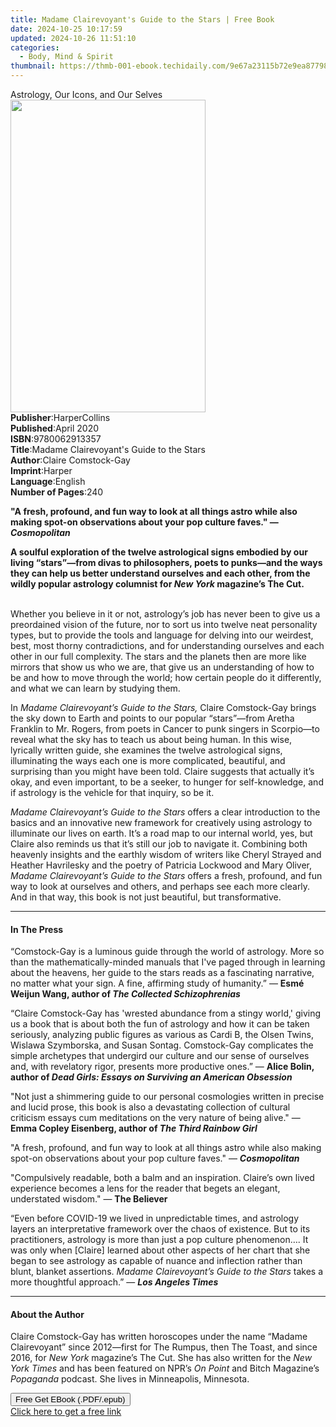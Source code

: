 ```yaml
---
title: Madame Clairevoyant's Guide to the Stars | Free Book
date: 2024-10-25 10:17:59
updated: 2024-10-26 11:51:10
categories:
  - Body, Mind & Spirit
thumbnail: https://thmb-001-ebook.techidaily.com/9e67a23115b72e9ea87798b98b3de653524d3f20216b782826fdf2eff64a333b.jpg
---
```

<main id="book-container">
  <div class="flex flex-col">
    <div class="book-brief flex-1 py-6 px-4 sm:p-6 md:py-10 md:px-8">
      <!-- brief-->
      <div class="book-brief-main">Astrology, Our Icons, and Our Selves</div>
    </div>
    <div
      class="book-meta-info flex-1 grid gap-4 col-start-1 col-end-3 row-start-1 sm:mb-6 sm:grid-cols-4 lg:gap-6 lg:col-start-2 lg:row-end-6 lg:row-span-6 lg:mb-0"
    >
      <div
        class="book-meta-info-left place-content-center mt-4 p-4 text-sm leading-6 col-start-2 col-span-2 dark:text-slate-400"
      >
        <img
          class="w-full h-500 object-cover rounded-lg sm:h-255 sm:col-span-2 lg:col-span-full"
          src="https://img-001-ebook.techidaily.com/45dc7651a0b816ba0012d53fb93683fec57e0ec99f70ee4a434a4fdc7b62ac8b.jpg"
          alt=""
          width="312"
          height="500"
        />
      </div>
      <div
        class="book-meta-info-right mt-2 col-start-1 row-start-2 col-span-3 self-center"
      >
        <!-- meta data  -->
        <div class="flex flex-col px-4 md:px-8">
          <div class="flex-1">
            <strong>Publisher</strong>:<span class="px-2">HarperCollins</span>
          </div>
          <div class="flex-1">
            <strong>Published</strong>:<span class="px-2">April 2020</span>
          </div>
          <div class="flex-1">
            <strong>ISBN</strong>:<span class="px-2">9780062913357</span>
          </div>
          <div class="flex-1">
            <strong>Title</strong>:<span class="px-2"
              >Madame Clairevoyant&#39;s Guide to the Stars</span
            >
          </div>
          <div class="flex-1">
            <strong>Author</strong>:<span class="px-2"
              >Claire Comstock-Gay</span
            >
          </div>
          <div class="flex-1">
            <strong>Imprint</strong>:<span class="px-2">Harper</span>
          </div>
          <div class="flex-1">
            <strong>Language</strong>:<span class="px-2">English</span>
          </div>
          <div class="flex-1">
            <strong>Number of Pages</strong>:<span class="px-2">240</span>
          </div>
        </div>
      </div>
    </div>
    <div class="book-description flex-1 py-6 px-4 sm:p-6 md:py-10 md:px-8">
      <div class="book-description-main">
        <div accordion-content="" id="description">
          <p>
            <b
              >"A&nbsp;fresh, profound, and fun way to look at all things astro
              while also making spot-on observations about your pop culture
              faves."&nbsp;—<i>Cosmopolitan</i></b
            >
          </p>
          <p>
            <b
              >A soulful exploration of the twelve astrological signs embodied
              by our living “stars”—from divas to philosophers, poets to
              punks—and the ways they can help us better understand ourselves
              and each other, from the wildly popular astrology columnist for
              <i>New York</i> magazine’s The Cut.</b
            >
          </p>
          <p>
            <br />Whether you believe in it or not, astrology’s job has never
            been to give us a preordained vision of the future, nor to sort us
            into twelve neat personality types, but to provide the tools and
            language for delving into our weirdest, best, most thorny
            contradictions, and for understanding ourselves and each other in
            our full complexity. The stars and the planets then are more like
            mirrors that show us who we are, that give us an understanding of
            how to be and how to move through the world; how certain people do
            it differently, and what we can learn by studying them.
          </p>
          <p>
            In <i>Madame Clairevoyant’s Guide to the Stars,</i> Claire
            Comstock-Gay brings the sky down to Earth and points to our popular
            “stars”—from Aretha Franklin to Mr. Rogers, from poets in Cancer to
            punk singers in Scorpio—to reveal what the sky has to teach us about
            being human. In this wise, lyrically written guide, she examines the
            twelve astrological signs, illuminating the ways each one is more
            complicated, beautiful, and surprising than you might have been
            told. Claire suggests that actually it’s okay, and even important,
            to be a seeker, to hunger for self-knowledge, and if astrology is
            the vehicle for that inquiry, so be it.
          </p>
          <p>
            <i>Madame Clairevoyant’s Guide to the Stars</i> offers a clear
            introduction to the basics and an innovative new framework for
            creatively using astrology to illuminate our lives on earth. It’s a
            road map to our internal world, yes, but Claire also reminds us that
            it’s still our job to navigate it. Combining both heavenly insights
            and the earthly wisdom of writers like Cheryl Strayed and Heather
            Havrilesky and the poetry of Patricia Lockwood and Mary Oliver,
            <i>Madame Clairevoyant’s Guide to the Stars</i> offers a fresh,
            profound, and fun way to look at ourselves and others, and perhaps
            see each more clearly. And in that way, this book is not just
            beautiful, but transformative.
          </p>
        </div>
        <div class="accordion-fader"></div>
      </div>
    </div>
    <div class="book-excerpts flex-1 py-6 px-4 sm:p-6 md:py-10 md:px-8">
      <!-- excerpts-->
      <div class="book-excerpts-main">
        <hr />
        <h4 class="placeholder placeholder-heading">
          <span>In The Press</span>
        </h4>
        <p></p>
        <p>
          “Comstock-Gay is a luminous guide through the world of astrology. More
          so than the mathematically-minded manuals that I've paged through in
          learning about the heavens, her guide to the stars reads as a
          fascinating narrative, no matter what your sign. A fine, affirming
          study of humanity.” —
          <b
            >Esmé Weijun Wang, author of&nbsp;<i
              >The Collected Schizophrenias</i
            ></b
          >
        </p>
        <p>
          “Claire Comstock-Gay has 'wrested abundance from a stingy world,'
          giving us a book that is about both the fun of astrology and how it
          can be taken seriously, analyzing public figures as various as Cardi
          B, the Olsen Twins, Wislawa Szymborska, and Susan Sontag. Comstock-Gay
          complicates the simple archetypes that undergird our culture and our
          sense of ourselves and, with revelatory rigor, presents more
          productive ones.” —
          <b
            >Alice Bolin, author of<i>
              Dead Girls:&nbsp;Essays on Surviving an American Obsession</i
            ></b
          >
        </p>
        <p>
          "Not just a shimmering guide to our personal cosmologies written in
          precise and lucid prose, this book is also a devastating collection of
          cultural criticism essays cum meditations on the very nature of being
          alive." —
          <b
            >Emma Copley Eisenberg, author of&nbsp;<i
              >The Third Rainbow Girl</i
            ></b
          >
        </p>
        <p>
          "A fresh, profound, and fun way to look at all things astro while also
          making spot-on observations about your pop culture faves." —
          <b><i>Cosmopolitan</i></b>
        </p>
        <p>
          "Compulsively readable, both a balm and an inspiration.&nbsp;Claire’s
          own lived experience becomes a lens for the reader that begets an
          elegant, understated wisdom." — <b>The Believer</b>
        </p>
        <p>
          “Even before COVID-19 we lived in unpredictable times, and astrology
          layers an interpretative framework over the chaos of existence. But to
          its practitioners, astrology is more than just a pop culture
          phenomenon…. It was only when [Claire] learned about other aspects of
          her chart that she began to see astrology as capable of nuance and
          inflection rather than blunt, blanket assertions.
          <i>Madame Clairevoyant’s Guide to the Stars</i> takes a more
          thoughtful approach.” — <b><i>Los Angeles Times</i></b>
        </p>
        <p></p>
      </div>
    </div>
    <div class="book-about-author flex-1 py-6 px-4 sm:p-6 md:py-10 md:px-8">
      <!-- about author-->
      <div class="book-main-author-main">
        <hr />
        <h4 class="placeholder placeholder-heading">
          <span>About the Author</span>
        </h4>
        <p></p>
        <p>
          Claire Comstock-Gay has written horoscopes under the name “Madame
          Clairevoyant” since 2012—first for The Rumpus, then The Toast, and
          since 2016, for <i>New York</i> magazine’s The Cut. She has also
          written for the <i>New York Times</i> and has been featured on NPR’s
          <i>On Point</i> and Bitch Magazine’s <i>Popaganda</i> podcast. She
          lives in Minneapolis, Minnesota.
        </p>
        <p></p>
      </div>
    </div>
    <div class="book-free-get flex-1 py-6 px-4 sm:p-6 md:py-10 md:px-8">
      <button
        id="btn-free-get"
        class="bg-blue-500 hover:bg-blue-700 text-white font-bold py-2 px-4 rounded"
      >
        Free Get EBook (.PDF/.epub)
      </button>
      <div id="countdown-display" class="px-2 text-lg mt-2"></div>
      <a
        id="free-link"
        class="hidden bg-blue-500 hover:bg-blue-700 text-white font-bold py-2 px-4 rounded"
        href="https://www.ebooks.com/en-us/book/211375457/madame-clairevoyant-s-guide-to-the-stars/claire-comstock-gay/"
        target="_blank"
        >Click here to get a free link</a
      >
    </div>
    <script>
      let countdownTime = 0;
      let countdownInterval = null;
      document
        .getElementById('btn-free-get')
        .addEventListener('click', startCountdown);
      function startCountdown() {
        countdownTime = new Date().getTime() + 60000 * 3;
        countdownInterval = setInterval(updateCountdown, 1000);
        document.getElementById('btn-free-get').disabled = true;
        document
          .getElementById('btn-free-get')
          .classList.add('bg-gray-500', 'cursor-not-allowed');
      }
      function updateCountdown() {
        let currentTime = new Date().getTime();
        let timeLeft = countdownTime - currentTime;
        let secondsLeft = Math.floor(timeLeft / 1000);
        document.getElementById('countdown-display').innerHTML =
          `Remaining time: ${secondsLeft} seconds.`;
        if (secondsLeft <= 0) {
          clearInterval(countdownInterval);
          document.getElementById('btn-free-get').classList.add('hidden');
          document.getElementById('free-link').classList.remove('hidden');
          document.getElementById('countdown-display').innerHTML = '';
        }
      }
    </script>
  </div>
</main>
